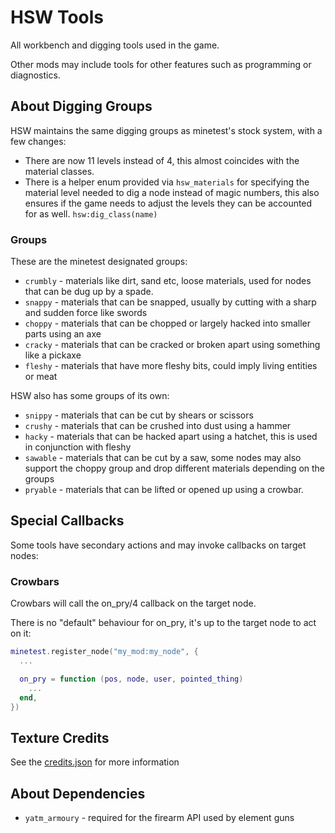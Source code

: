 # HSW Tools

All workbench and digging tools used in the game.

Other mods may include tools for other features such as programming or diagnostics.

## About Digging Groups

HSW maintains the same digging groups as minetest's stock system, with a few changes:

* There are now 11 levels instead of 4, this almost coincides with the material classes.
* There is a helper enum provided via `hsw_materials` for specifying the material level needed to dig a node instead of magic numbers, this also ensures if the game needs to adjust the levels they can be accounted for as well. `hsw:dig_class(name)`

### Groups

These are the minetest designated groups:

* `crumbly` - materials like dirt, sand etc, loose materials, used for nodes that can be dug up by a spade.
* `snappy` - materials that can be snapped, usually by cutting with a sharp and sudden force like swords
* `choppy` - materials that can be chopped or largely hacked into smaller parts using an axe
* `cracky` - materials that can be cracked or broken apart using something like a pickaxe
* `fleshy` - materials that have more fleshy bits, could imply living entities or meat

HSW also has some groups of its own:

* `snippy` - materials that can be cut by shears or scissors
* `crushy` - materials that can be crushed into dust using a hammer
* `hacky` - materials that can be hacked apart using a hatchet, this is used in conjunction with fleshy
* `sawable` - materials that can be cut by a saw, some nodes may also support the choppy group and drop different materials depending on the groups
* `pryable` - materials that can be lifted or opened up using a crowbar.

## Special Callbacks

Some tools have secondary actions and may invoke callbacks on target nodes:

### Crowbars

Crowbars will call the on_pry/4 callback on the target node.

There is no "default" behaviour for on_pry, it's up to the target node to act on it:

```lua
minetest.register_node("my_mod:my_node", {
  ...

  on_pry = function (pos, node, user, pointed_thing)
    ...
  end,
})
```

## Texture Credits

See the [credits.json](credits.json) for more information

## About Dependencies

* `yatm_armoury` - required for the firearm API used by element guns
